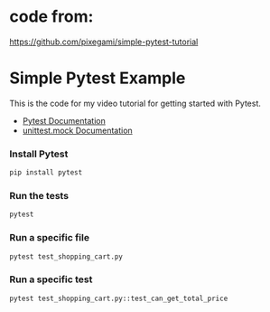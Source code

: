 # code from:
https://github.com/pixegami/simple-pytest-tutorial
# Simple Pytest Example

This is the code for my video tutorial for getting started with Pytest.

* [Pytest Documentation](https://docs.pytest.org/en/6.2.x/getting-started.html#getstarted)
* [unittest.mock Documentation](https://docs.python.org/3/library/unittest.mock.html)

### Install Pytest

```bash
pip install pytest
```

### Run the tests

```bash
pytest
```

### Run a specific file

```bash
pytest test_shopping_cart.py
```

### Run a specific test

```bash
pytest test_shopping_cart.py::test_can_get_total_price
```
